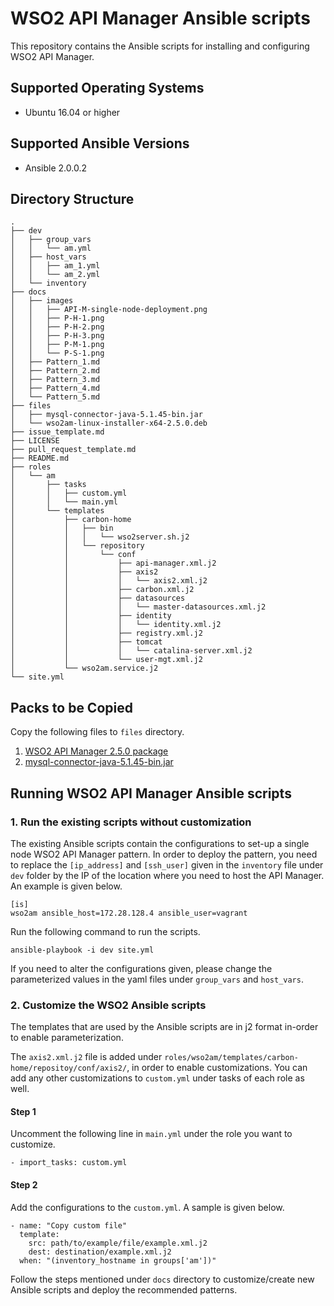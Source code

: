 # WSO2 API Manager Ansible scripts

This repository contains the Ansible scripts for installing and configuring WSO2 API Manager.

## Supported Operating Systems

- Ubuntu 16.04 or higher

## Supported Ansible Versions

- Ansible 2.0.0.2

## Directory Structure
```
.
├── dev
│   ├── group_vars
│   │   └── am.yml
│   ├── host_vars
│   │   ├── am_1.yml
│   │   └── am_2.yml
│   └── inventory
├── docs
│   ├── images
│   │   ├── API-M-single-node-deployment.png
│   │   ├── P-H-1.png
│   │   ├── P-H-2.png
│   │   ├── P-H-3.png
│   │   ├── P-M-1.png
│   │   └── P-S-1.png
│   ├── Pattern_1.md
│   ├── Pattern_2.md
│   ├── Pattern_3.md
│   ├── Pattern_4.md
│   └── Pattern_5.md
├── files
│   ├── mysql-connector-java-5.1.45-bin.jar
│   └── wso2am-linux-installer-x64-2.5.0.deb
├── issue_template.md
├── LICENSE
├── pull_request_template.md
├── README.md
├── roles
│   └── am
│       ├── tasks
│       │   ├── custom.yml
│       │   └── main.yml
│       └── templates
│           ├── carbon-home
│           │   ├── bin
│           │   │   └── wso2server.sh.j2
│           │   └── repository
│           │       └── conf
│           │           ├── api-manager.xml.j2
│           │           ├── axis2
│           │           │   └── axis2.xml.j2
│           │           ├── carbon.xml.j2
│           │           ├── datasources
│           │           │   └── master-datasources.xml.j2
│           │           ├── identity
│           │           │   └── identity.xml.j2
│           │           ├── registry.xml.j2
│           │           ├── tomcat
│           │           │   └── catalina-server.xml.j2
│           │           └── user-mgt.xml.j2
│           └── wso2am.service.j2
└── site.yml

```

## Packs to be Copied

Copy the following files to `files` directory.

1. [WSO2 API Manager 2.5.0 package](https://wso2.com/api-management/install/)
2. [mysql-connector-java-5.1.45-bin.jar](https://dev.mysql.com/downloads/connector/j/5.1.html)

## Running WSO2 API Manager Ansible scripts

### 1. Run the existing scripts without customization
The existing Ansible scripts contain the configurations to set-up a single node WSO2 API Manager pattern. In order to deploy the pattern, you need to replace the `[ip_address]` and `[ssh_user]` given in the `inventory` file under `dev` folder by the IP of the location where you need to host the API Manager. An example is given below.
```
[is]
wso2am ansible_host=172.28.128.4 ansible_user=vagrant
```

Run the following command to run the scripts.

`ansible-playbook -i dev site.yml`

If you need to alter the configurations given, please change the parameterized values in the yaml files under `group_vars` and `host_vars`.

### 2. Customize the WSO2 Ansible scripts

The templates that are used by the Ansible scripts are in j2 format in-order to enable parameterization.

The `axis2.xml.j2` file is added under `roles/wso2am/templates/carbon-home/repositoy/conf/axis2/`, in order to enable customizations. You can add any other customizations to `custom.yml` under tasks of each role as well.

#### Step 1
Uncomment the following line in `main.yml` under the role you want to customize.
```
- import_tasks: custom.yml
```

#### Step 2
Add the configurations to the `custom.yml`. A sample is given below.

```
- name: "Copy custom file"
  template:
    src: path/to/example/file/example.xml.j2
    dest: destination/example.xml.j2
  when: "(inventory_hostname in groups['am'])"
```

Follow the steps mentioned under `docs` directory to customize/create new Ansible scripts and deploy the recommended patterns.
